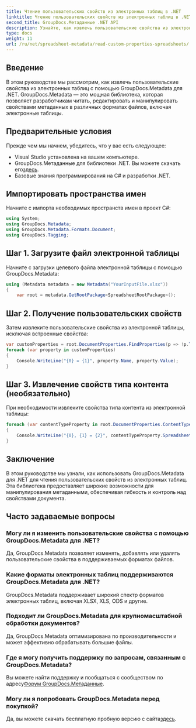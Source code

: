 ```yaml
---
title: Чтение пользовательских свойств из электронных таблиц в .NET
linktitle: Чтение пользовательских свойств из электронных таблиц в .NET
second_title: GroupDocs.Метаданные .NET API
description: Узнайте, как извлечь пользовательские свойства из электронных таблиц с помощью GroupDocs.Metadata для .NET. Улучшите манипулирование метаданными в ваших приложениях .NET.
type: docs
weight: 11
url: /ru/net/spreadsheet-metadata/read-custom-properties-spreadsheets/
---
```

## Введение
В этом руководстве мы рассмотрим, как извлечь пользовательские свойства из электронных таблиц с помощью GroupDocs.Metadata для .NET. GroupDocs.Metadata — это мощная библиотека, которая позволяет разработчикам читать, редактировать и манипулировать свойствами метаданных в различных форматах файлов, включая электронные таблицы.
## Предварительные условия
Прежде чем мы начнем, убедитесь, что у вас есть следующее:
- Visual Studio установлена на вашем компьютере.
-  GroupDocs.Метаданные для библиотеки .NET. Вы можете скачать его[здесь](https://releases.groupdocs.com/metadata/net/).
- Базовые знания программирования на C# и разработки .NET.

## Импортировать пространства имен
Начните с импорта необходимых пространств имен в проект C#:
```csharp
using System;
using GroupDocs.Metadata;
using GroupDocs.Metadata.Formats.Document;
using GroupDocs.Tagging;
```
## Шаг 1. Загрузите файл электронной таблицы
Начните с загрузки целевого файла электронной таблицы с помощью GroupDocs.Metadata:
```csharp
using (Metadata metadata = new Metadata("YourInputFile.xlsx"))
{
    var root = metadata.GetRootPackage<SpreadsheetRootPackage>();
```
## Шаг 2. Получение пользовательских свойств
Затем извлеките пользовательские свойства из электронной таблицы, исключая встроенные свойства:
```csharp
var customProperties = root.DocumentProperties.FindProperties(p => !p.Tags.Contains(Tags.Document.BuiltIn));
foreach (var property in customProperties)
{
    Console.WriteLine("{0} = {1}", property.Name, property.Value);
}
```
## Шаг 3. Извлечение свойств типа контента (необязательно)
При необходимости извлеките свойства типа контента из электронной таблицы:
```csharp
foreach (var contentTypeProperty in root.DocumentProperties.ContentTypeProperties.ToList())
{
    Console.WriteLine("{0}, {1} = {2}", contentTypeProperty.SpreadsheetPropertyType, contentTypeProperty.Name, contentTypeProperty.SpreadsheetPropertyValue);
}
```

## Заключение
В этом руководстве мы узнали, как использовать GroupDocs.Metadata для .NET для чтения пользовательских свойств из электронных таблиц. Эта библиотека предоставляет широкие возможности для манипулирования метаданными, обеспечивая гибкость и контроль над свойствами документа.

## Часто задаваемые вопросы
### Могу ли я изменить пользовательские свойства с помощью GroupDocs.Metadata для .NET?
Да, GroupDocs.Metadata позволяет изменять, добавлять или удалять пользовательские свойства в поддерживаемых форматах файлов.
### Какие форматы электронных таблиц поддерживаются GroupDocs.Metadata для .NET?
GroupDocs.Metadata поддерживает широкий спектр форматов электронных таблиц, включая XLSX, XLS, ODS и другие.
### Подходит ли GroupDocs.Metadata для крупномасштабной обработки документов?
Да, GroupDocs.Metadata оптимизирована по производительности и может эффективно обрабатывать большие файлы.
### Где я могу получить поддержку по запросам, связанным с GroupDocs.Metadata?
 Вы можете найти поддержку и пообщаться с сообществом по адресу[Форум GroupDocs.Метаданные](https://forum.groupdocs.com/c/metadata/14).
### Могу ли я попробовать GroupDocs.Metadata перед покупкой?
 Да, вы можете скачать бесплатную пробную версию с сайта[здесь](https://releases.groupdocs.com/).